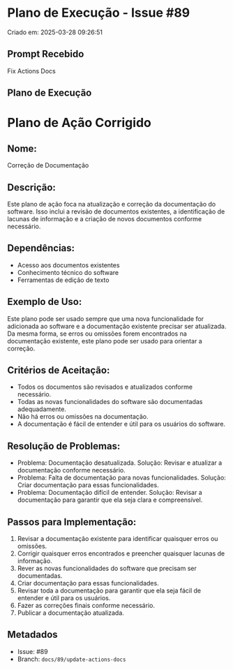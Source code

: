 # Plano de Execução - Issue #89

Criado em: 2025-03-28 09:26:51

## Prompt Recebido

Fix Actions Docs

## Plano de Execução

# Plano de Ação Corrigido

## Nome: 
Correção de Documentação

## Descrição: 
Este plano de ação foca na atualização e correção da documentação do software. Isso inclui a revisão de documentos existentes, a identificação de lacunas de informação e a criação de novos documentos conforme necessário.

## Dependências: 
- Acesso aos documentos existentes
- Conhecimento técnico do software
- Ferramentas de edição de texto

## Exemplo de Uso: 
Este plano pode ser usado sempre que uma nova funcionalidade for adicionada ao software e a documentação existente precisar ser atualizada. Da mesma forma, se erros ou omissões forem encontrados na documentação existente, este plano pode ser usado para orientar a correção.

## Critérios de Aceitação: 
- Todos os documentos são revisados e atualizados conforme necessário.
- Todas as novas funcionalidades do software são documentadas adequadamente.
- Não há erros ou omissões na documentação.
- A documentação é fácil de entender e útil para os usuários do software.

## Resolução de Problemas: 
- Problema: Documentação desatualizada. 
  Solução: Revisar e atualizar a documentação conforme necessário.
- Problema: Falta de documentação para novas funcionalidades. 
  Solução: Criar documentação para essas funcionalidades.
- Problema: Documentação difícil de entender. 
  Solução: Revisar a documentação para garantir que ela seja clara e compreensível.

## Passos para Implementação: 
1. Revisar a documentação existente para identificar quaisquer erros ou omissões.
2. Corrigir quaisquer erros encontrados e preencher quaisquer lacunas de informação.
3. Rever as novas funcionalidades do software que precisam ser documentadas.
4. Criar documentação para essas funcionalidades.
5. Revisar toda a documentação para garantir que ela seja fácil de entender e útil para os usuários.
6. Fazer as correções finais conforme necessário.
7. Publicar a documentação atualizada.

## Metadados

- Issue: #89
- Branch: `docs/89/update-actions-docs`
